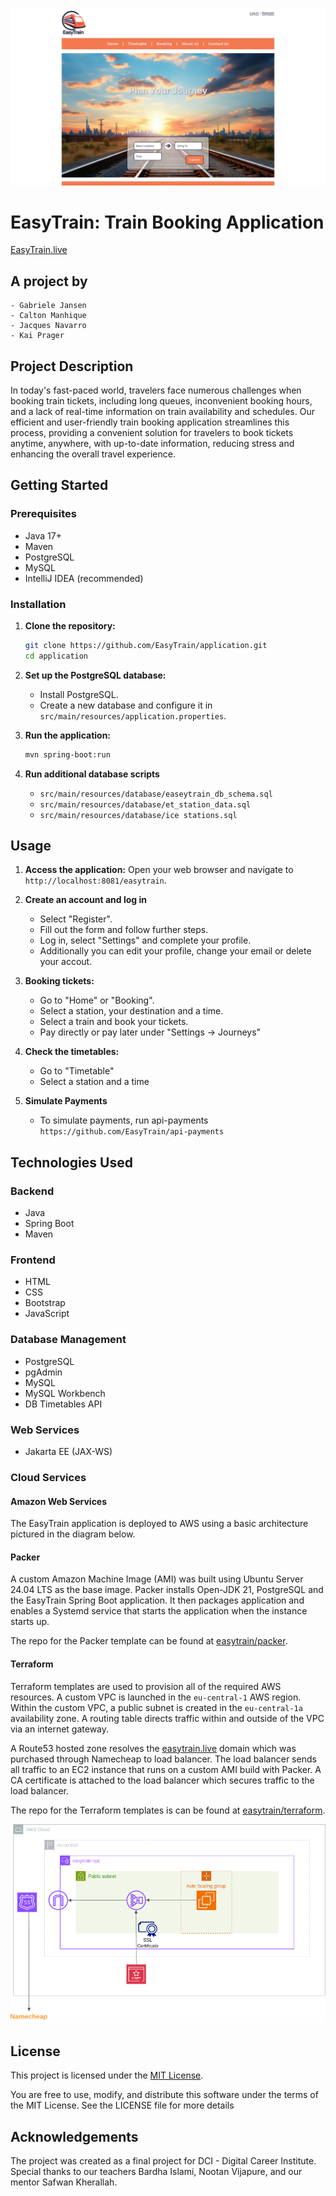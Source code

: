 ![Easytrain home page](pictures/easytrain-home-2024-06-25-08-31-10.png)

# EasyTrain: Train Booking Application

[EasyTrain.live](https://easytrain.live/)

## A project by

    - Gabriele Jansen
    - Calton Manhique
    - Jacques Navarro
    - Kai Prager 

## Project Description

In today's fast-paced world, travelers face numerous challenges when booking train tickets, including long queues, inconvenient booking hours, and a lack of real-time information on train availability and schedules. Our efficient and user-friendly train booking application streamlines this process, providing a convenient solution for travelers to book tickets anytime, anywhere, with up-to-date information, reducing stress and enhancing the overall travel experience.

## Getting Started

### Prerequisites

- Java 17+
- Maven
- PostgreSQL
- MySQL
- IntelliJ IDEA (recommended)

### Installation

1. **Clone the repository:**
    ```bash
    git clone https://github.com/EasyTrain/application.git
    cd application
    ```

2. **Set up the PostgreSQL database:**
    - Install PostgreSQL.
    - Create a new database and configure it in `src/main/resources/application.properties`.

3. **Run the application:**
    ```bash
    mvn spring-boot:run
    ```

4. **Run additional database scripts**
    - `src/main/resources/database/easeytrain_db_schema.sql`
    - `src/main/resources/database/et_station_data.sql`
    - `src/main/resources/database/ice stations.sql`

## Usage

1. **Access the application:**
    Open your web browser and navigate to `http://localhost:8081/easytrain`.

2. **Create an account and log in**
    - Select "Register".
    - Fill out the form and follow further steps.
    - Log in, select "Settings" and complete your profile.
    - Additionally you can edit your profile, change your email or delete your accout.

3. **Booking tickets:**
    - Go to "Home" or "Booking".
    - Select a station, your destination and a time. 
    - Select a train and book your tickets.
    - Pay directly or pay later under "Settings -> Journeys"

4. **Check the timetables:**
    - Go to "Timetable"
    - Select a station and a time

5. **Simulate Payments**
    - To simulate payments, run api-payments `https://github.com/EasyTrain/api-payments`

## Technologies Used

### Backend
- Java
- Spring Boot
- Maven

### Frontend
- HTML
- CSS
- Bootstrap
- JavaScript

### Database Management
- PostgreSQL
- pgAdmin
- MySQL
- MySQL Workbench
- DB Timetables API

### Web Services
- Jakarta EE (JAX-WS)

### Cloud Services

#### Amazon Web Services

The EasyTrain application is deployed to AWS using a basic architecture pictured in the diagram below.

#### Packer

A custom Amazon Machine Image (AMI) was built using Ubuntu Server 24.04 LTS as the base image.
Packer installs Open-JDK 21, PostgreSQL and the EasyTrain Spring Boot application. It then packages
application and enables a Systemd service that starts the application when the instance starts up.

The repo for the Packer template can be found at [easytrain/packer](https://github.com/EasyTrain/easytrain-packer).

#### Terraform

Terraform templates are used to provision all of the required AWS resources. A custom VPC is launched
in the `eu-central-1` AWS region. Within the custom VPC, a public subnet is created in the `eu-central-1a`
availability zone. A routing table directs traffic within and outside of the VPC via an internet gateway.

A Route53 hosted zone resolves the [easytrain.live](https://easytrain.live/) domain which was purchased through
Namecheap to load balancer. The load balancer sends all traffic to an EC2 instance that runs on a custom
AMI build with Packer. A CA certificate is attached to the load balancer which secures traffic to the load balancer.

The repo for the Terraform templates is can be found at [easytrain/terraform](https://github.com/EasyTrain/easytrain-terraform).

![AWS Architecture](pictures/easytrain.drawio.png)

## License

This project is licensed under the [MIT License](https://opensource.org/licenses/MIT).

You are free to use, modify, and distribute this software under the terms of the MIT License. See the LICENSE file for more details

## Acknowledgements

The project was created as a final project for DCI - Digital Career Institute. Special thanks to our teachers Bardha Islami, Nootan Vijapure, and our mentor Safwan Kherallah.
